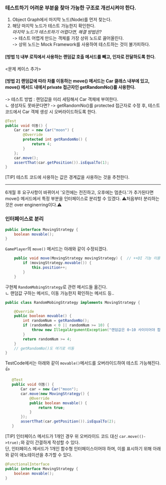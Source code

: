 ### 테스트하기 어려운 부분을 찾아 가능한 구조로 개선시켜야 한다.
1) Object Graph에서 마지막 노드(Node)를 먼저 찾는다.
2) 해당 마지막 노드가 테스트 가능한지 확인한다.  
   *마지막 노드가 테스트하기 어렵다면, 해결 방법은?*  
   -> 테스트 어렵게 만드는 객체를 가장 상위 노드로 끓어올린다.  
   -> 상위 노드는 Mock Framework를 사용하여 테스트하는 것이 불가피하다.

#### [방법 1] 내부 로직에서 사용하는 랜덤값 호출 메서드를 빼고, 인자로 전달하도록 한다.
<문제 케이스 추가>  
#### [방법 2] 랜덤값에 따라 차를 이동하는 move() 메서드는 Car 클래스 내부에 있고, move() 메서드 내에서 private 접근자인 getRandomNo()를 사용한다.  
-> 테스트 방법 : 랜덤값을 미리 세팅해서 Car 객체에 부여한다.  
ㄴ 생성자도 못바꾼다면?
-> getRandomNo()를 protected 접근자로 수정 후, 테스트 코드에서 Car 객체 생성 시 오버라이드하도록 한다.
   ```java
   @Test
   public void 이동() {
	   Car car = new Car("moon") {
		   @Override
		   protected int getRandomNo() {
			   return 4;
		   }
	   };
	   car.move();
	   assertThat(car.getPosition()).isEqualTo(1);
   }
   ```

[TIP] 테스트 코드에 사용하는 값은 경계값을 사용하는 것을 추천한다.

---
6개월 후 요구사항이 바뀌어서 '오전에는 전진하고, 오후에는 멈춘다.'가 추가된다면 move() 메서드에서 특정 부분을 인터페이스로 분리할 수 있겠다. ⚠️처음부터 분리하는 것은 over enginerring이다.⚠️
### 인터페이스로 분리
```java
public interface MovingStrategy {
	boolean movable();
}
```

`GamePlayer`의 `move()` 메서드는 아래와 같이 수정되겠다.
```java
	public void move(MovingStrategy movingStrategy) {  // ++DI 기능 이용한 것++
		if (movingStrategy.movable()) {
			this.position++;
		}
	} 
```

구현체 `RandomMobingStrategy`로 관련 메서드들 옮긴다.  
ㄴ 랜덤값 구하는 메서드, 이동 가능한지 확인하는 메서드 등..
```java
public class RandomMobingStrategy implements MovingStrategy {

	@Override
	public boolean movable() {
		int randomNum = getRandomNo(); 
		if (randomNum < 0 || randomNum >= 10) {  
		    throw new IllegalArgumentException("랜덤값은 0~10 사이이어야 합니다.");
		}
		return randomNum >= 4; 
	}  
	// getRandomNo()도 여기로 이동
}
```

TestCode에서는 아래와 같이 `movable()`메서드를 오버라이드하여 테스트 가능해진다. 👍
```java
   @Test
   public void 이동() {
	   Car car = new Car("moon");
	   car.move(new MovingStrategy() { 
		   @Override
		   public boolean movable() {
			   return true;
		   }
	   });
	   assertThat(car.getPosition()).isEqualTo(2);
   }

```

[TIP] 인터페이스 메서드가 1개인 경우 위 오버라이드 코드 대신 `car.move(()->true);`와 같이 간결하게 작성할 수 있다.  
단, 인터페이스 메서드가 1개인 함수형 인터페이스이어야 하며, 이를 표시하기 위해 아래와 같이 애노테이션을 추가할 수 있다.
```java
@FunctionalInterface
public interface MovingStrategy {
	boolean movable();
}
```

